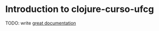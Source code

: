 # Introduction to clojure-curso-ufcg

TODO: write [great documentation](http://jacobian.org/writing/what-to-write/)
